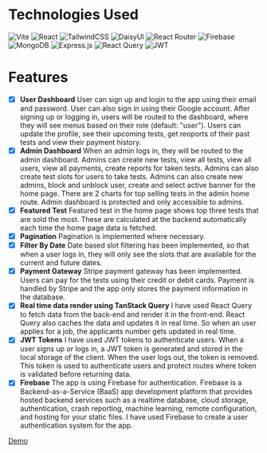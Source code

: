 # Technologies Used

![Vite](https://img.shields.io/badge/vite-%23646CFF.svg?style=for-the-badge&logo=vite&logoColor=white) ![React](https://img.shields.io/badge/react-%2320232a.svg?style=for-the-badge&logo=react&logoColor=%2361DAFB) ![TailwindCSS](https://img.shields.io/badge/tailwindcss-%2338B2AC.svg?style=for-the-badge&logo=tailwind-css&logoColor=white) ![DaisyUI](https://img.shields.io/badge/daisyui-5A0EF8?style=for-the-badge&logo=daisyui&logoColor=white) ![React Router](https://img.shields.io/badge/React_Router-CA4245?style=for-the-badge&logo=react-router&logoColor=white) ![Firebase](https://img.shields.io/badge/Firebase-039BE5?style=for-the-badge&logo=Firebase&logoColor=white) ![MongoDB](https://img.shields.io/badge/MongoDB-%234ea94b.svg?style=for-the-badge&logo=mongodb&logoColor=white) ![Express.js](https://img.shields.io/badge/express.js-%23404d59.svg?style=for-the-badge&logo=express&logoColor=%2361DAFB) ![React Query](https://img.shields.io/badge/-React%20Query-FF4154?style=for-the-badge&logo=react%20query&logoColor=white) ![JWT](https://img.shields.io/badge/JWT-black?style=for-the-badge&logo=JSON%20web%20tokens)

# Features

-   [x] **User Dashboard**
        User can sign up and login to the app using their email and password. User can also sign in using their Google account. After signing up or logging in, users will be routed to the dashboard, where they will see menus based on their role (default: "user"). Users can update the profile, see their upcoming tests, get reoports of their past tests and view their payment history.
-   [x] **Admin Dashboard**
        When an admin logs in, they will be routed to the admin dashboard. Admins can create new tests, view all tests, view all users, view all payments, create reports for taken tests. Admins can also create test slots for users to take tests. Admins can also create new admins, block and unblock user, create and select active banner for the home page. There are 2 charts for top selling tests in the admin home route. Admin dashboard is protected and only accessible to admins.
-   [x] **Featured Test**
        Featured test in the home page shows top three tests that are sold the most. These are calculated at the backend automatically each time the home page data is fetched.
-   [x] **Pagination**
        Pagination is implemented where necessary.
-   [x] **Filter By Date**
        Date based slot filtering has been implemented, so that when a user logs in, they will only see the slots that are available for the current and future dates.
-   [x] **Payment Gateway**
        Stripe payment gateway has been implemented. Users can pay for the tests using their credit or debit cards. Payment is handled by Stripe and the app only stores the payment information in the database.
-   [x] **Real time data render using TanStack Query**
        I have used React Query to fetch data from the back-end and render it in the front-end. React Query also caches the data and updates it in real time. So when an user applies for a job, the applicants number gets updated in real time.
-   [x] **JWT Tokens**
        I have used JWT tokens to authenticate users. When a user signs up or logs in, a JWT token is generated and stored in the local storage of the client. When the user logs out, the token is removed. This token is used to authenticate users and protect routes where token is validated before returning data.
-   [x] **Firebase**
        The app is using Firebase for authentication. Firebase is a Backend-as-a-Service (BaaS) app development platform that provides hosted backend services such as a realtime database, cloud storage, authentication, crash reporting, machine learning, remote configuration, and hosting for your static files. I have used Firebase to create a user authentication system for the app.

[Demo](https://vitalscan-diagnostics.web.app/)

